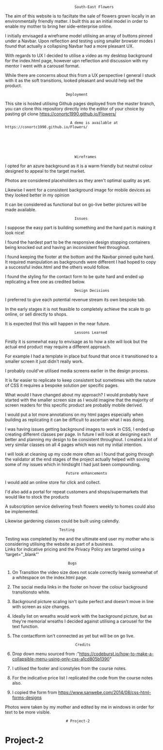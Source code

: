 

                                    South-East Flowers




The aim of this website is to faciltate the sale of flowers grown locally in an environmentally friendly matter.
I built this as an initial model in order to enable my mother to bring her side-enterprise online.

I initially envisaged a wireframe model utilising an array of buttons pinned under a Navbar.
Upon reflection and testing using smaller browser modes I found that actually a collapsing Navbar had a more pleasant UX.

With regards to UX I decided to utilise a video as my desktop background for the index.html page, however upn reflection and discussion with my mentor I went with a carousel format.

While there are concerns about this from a UX perspective I general I stuck with it as the soft transitions, looked pleasant and would help sell the product.

                                Deployment
                                
This site is hosted utilising Github pages deployed from the master branch, you can clone this repository directly into the editor of your choice by pasting git clone https://conortc1990.github.io/Flowers/                       
                                
                                  A demo is available at  https://conortc1990.github.io/Flowers/
                                  
                                  
                                  
                                  
                                  
                                  
                                    Wireframes
                                     
I opted for an azure background as it is a warm friendly but neutral colour designed to appeal to the target market. 

Photos are considered placeholders as they aren't optimal quality as yet.

Likewise I went for a consistent background image for mobile devices as they looked better in my opinion

It can be considered as functional but on go-live better pictures will be made available.





                                    Issues
                                    
I suppose the easy part is building something and the hard part is making it look nice!

I found the hardest part to be the responsive design stopping containers being knocked out and having an inconsistent feel throughout.

I found keeping the footer at the bottom and the Navbar pinned quite hard. It required manipulation as backgrounds were different I had hoped to copy a successful index.html and the others would follow.

I found the styling for the contact form to be quite hard and ended up replicating a free one as credited below.

                                    Design Decisions

I preferred to give each potential revenue stream its own bespoke tab.

In the early stages it is not feasible to completely achieve the scale to go online, or sell directly to shops.

It is expected thst this will happen in the near future.

                                    Lessons Learned
                                    
Firstly it is somewhat easy to envisage as to how a site will look but the actual end product may require a different approach.

For example I had a template in place but found that once it transitioned to a smaller screen it just didn't really work.

I probably could've utilised media screens earlier in the design process.

It is far easier to replicate to keep consistent but sometimes with the nature of CSS it requires a bespoke solution per specific pages.

What would I have changed about my approach? I would probably have started with the smaller screen size as I would imagine that the majority of screen readers for this specific product are probably mobile derived.

I would put a lot more annotations on my html pages especially when building as replicating it can be difficult to ascertain what I was doing.

I was having issues getting background images to work in CSS, I ended up creating different classes per page.
In future I will look at designing each better and planning my design to be consistent throughout. I created a lot of very similar classes on all 4 pages which was not my initial intention.
 
I will look at cleaning up my code more often as I found that going through the validator at the end stages of the project actually helped with soving some of my issues which in hindsight I had just been compounding.                                
                                
                         
                                
                                
                                
                                Future enhancements
                                
                                
                                
 I would add an online store for click and collect.

 I'd also add a portal for repeat customers and shops/supermarkets that would like to stock the products
 
 A subscription service delivering fresh flowers weekly to homes could also be implemented.
 
 Likewise gardening classes could be built using calendly.
 
 
 
                             Testing
                             
  Testing was completed by me and the ultimate end user my mother who is considering utilising the website as part of a business.                           
     Links for indicative pricing and the Privacy Policy are targeted using a 'target="_blank"'                          
                                 
                                 Bugs
                                 
1. On Transition the video size does not scale correctly leavig somewhat of a whitespace on the index.html page.
2. The social media links in the footer on hover the colour background transitionsto white.
3. Background picture scaling isn't quite perfect and doesn't move in line with screen as size changes.
4. Ideally list on wreaths would work with the background picture, but as they're memorial wreaths I decided against utilising a carousel for the text function.
5. The contactform isn't connected as yet but will be on go live.

                                
                                    Credits

1. Drop down menu sourced from :"https://codeburst.io/how-to-make-a-collapsible-menu-using-only-css-a1cd805b1390"                               
2. I utilised the footer and iconstyles from the course notes. 
3. For the indicative price list I replicated the code from the course notes also.
4. I copied the form from https://www.sanwebe.com/2014/08/css-html-forms-designs
 

Photos were taken by my mother and edited by me in windows in order for text to be more visible.







                                # Project-2
# Project-2
